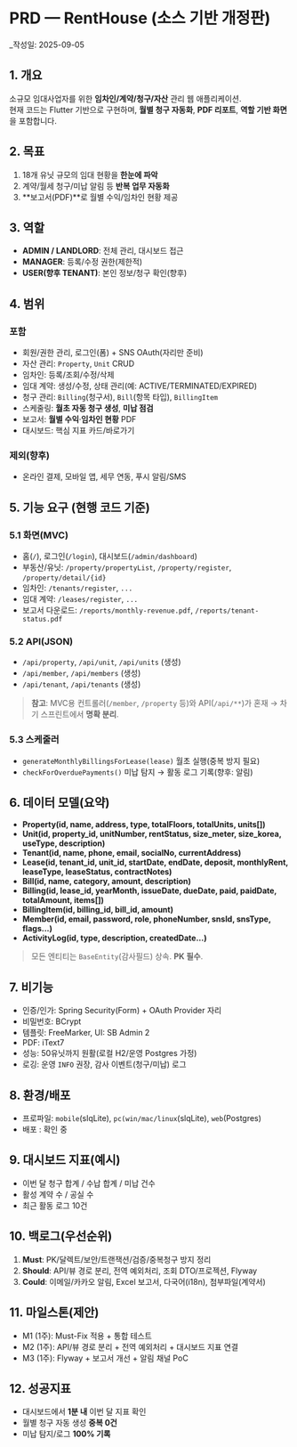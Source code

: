 # PRD — RentHouse (소스 기반 개정판)
_작성일: 2025-09-05

## 1. 개요
소규모 임대사업자를 위한 **임차인/계약/청구/자산** 관리 웹 애플리케이션.  
현재 코드는 Flutter 기반으로 구현하며, **월별 청구 자동화**, **PDF 리포트**, **역할 기반 화면**을 포함합니다.

## 2. 목표
1) 18개 유닛 규모의 임대 현황을 **한눈에 파악**  
2) 계약/월세 청구/미납 알림 등 **반복 업무 자동화**  
3) **보고서(PDF)**로 월별 수익/임차인 현황 제공

## 3. 역할
- **ADMIN / LANDLORD**: 전체 관리, 대시보드 접근
- **MANAGER**: 등록/수정 권한(제한적)
- **USER(향후 TENANT)**: 본인 정보/청구 확인(향후)

## 4. 범위
### 포함
- 회원/권한 관리, 로그인(폼) + SNS OAuth(자리만 준비)
- 자산 관리: `Property`, `Unit` CRUD
- 임차인: 등록/조회/수정/삭제
- 임대 계약: 생성/수정, 상태 관리(예: ACTIVE/TERMINATED/EXPIRED)
- 청구 관리: `Billing`(청구서), `Bill`(항목 타입), `BillingItem`
- 스케줄링: **월초 자동 청구 생성**, **미납 점검**
- 보고서: **월별 수익**·**임차인 현황** PDF
- 대시보드: 핵심 지표 카드/바로가기

### 제외(향후)
- 온라인 결제, 모바일 앱, 세무 연동, 푸시 알림/SMS

## 5. 기능 요구 (현행 코드 기준)
### 5.1 화면(MVC)
- 홈(`/`), 로그인(`/login`), 대시보드(`/admin/dashboard`)
- 부동산/유닛: `/property/propertyList`, `/property/register`, `/property/detail/{id}`
- 임차인: `/tenants/register`, `...`
- 임대 계약: `/leases/register`, `...`
- 보고서 다운로드: `/reports/monthly-revenue.pdf`, `/reports/tenant-status.pdf`

### 5.2 API(JSON)
- `/api/property`, `/api/unit`, `/api/units` (생성)
- `/api/member`, `/api/members` (생성)
- `/api/tenant`, `/api/tenants` (생성)

> **참고**: MVC용 컨트롤러(`/member`, `/property` 등)와 API(`/api/**`)가 혼재 → 차기 스프린트에서 **명확 분리**.

### 5.3 스케줄러
- `generateMonthlyBillingsForLease(lease)` 월초 실행(중복 방지 필요)
- `checkForOverduePayments()` 미납 탐지 → 활동 로그 기록(향후: 알림)

## 6. 데이터 모델(요약)
- **Property(id, name, address, type, totalFloors, totalUnits, units[])**
- **Unit(id, property_id, unitNumber, rentStatus, size_meter, size_korea, useType, description)**
- **Tenant(id, name, phone, email, socialNo, currentAddress)**
- **Lease(id, tenant_id, unit_id, startDate, endDate, deposit, monthlyRent, leaseType, leaseStatus, contractNotes)**
- **Bill(id, name, category, amount, description)**
- **Billing(id, lease_id, yearMonth, issueDate, dueDate, paid, paidDate, totalAmount, items[])**
- **BillingItem(id, billing_id, bill_id, amount)**
- **Member(id, email, password, role, phoneNumber, snsId, snsType, flags...)**
- **ActivityLog(id, type, description, createdDate...)**

> 모든 엔티티는 `BaseEntity`(감사필드) 상속. **PK 필수**.

## 7. 비기능
- 인증/인가: Spring Security(Form) + OAuth Provider 자리
- 비밀번호: BCrypt
- 템플릿: FreeMarker, UI: SB Admin 2
- PDF: iText7
- 성능: 50유닛까지 원활(로컬 H2/운영 Postgres 가정)
- 로깅: 운영 `INFO` 권장, 감사 이벤트(청구/미납) 로그

## 8. 환경/배포
- 프로파일: `mobile`(slqLite), `pc(win/mac/linux`(slqLite), `web`(Postgres)
- 배포 : 확인 중


## 9. 대시보드 지표(예시)
- 이번 달 청구 합계 / 수납 합계 / 미납 건수
- 활성 계약 수 / 공실 수
- 최근 활동 로그 10건

## 10. 백로그(우선순위)
1) **Must**: PK/달렉트/보안/트랜잭션/검증/중복청구 방지 정리  
2) **Should**: API/뷰 경로 분리, 전역 예외처리, 조회 DTO/프로젝션, Flyway  
3) **Could**: 이메일/카카오 알림, Excel 보고서, 다국어(i18n), 첨부파일(계약서)

## 11. 마일스톤(제안)
- M1 (1주): Must-Fix 적용 + 통합 테스트
- M2 (1주): API/뷰 경로 분리 + 전역 예외처리 + 대시보드 지표 연결
- M3 (1주): Flyway + 보고서 개선 + 알림 채널 PoC

## 12. 성공지표
- 대시보드에서 **1분 내** 이번 달 지표 확인
- 월별 청구 자동 생성 **중복 0건**
- 미납 탐지/로그 **100% 기록**
